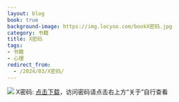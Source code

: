 ```yaml
---
layout: blog
book: true
background-image: https://img.locyoo.com/bookX密码.jpg
category: 书籍
title: X密码
tags:
- 书籍
- 心理
redirect_from:
  - /2024/03/X密码/
---
```

![](https://img.locyoo.com/bookX密码.jpg)
X密码: <a name = "ref1" href="https://url18.ctfile.com/f/50983618-1268598700-c1abb1?p=3619">点击下载</a>，访问密码请点击右上方“关于”自行查看